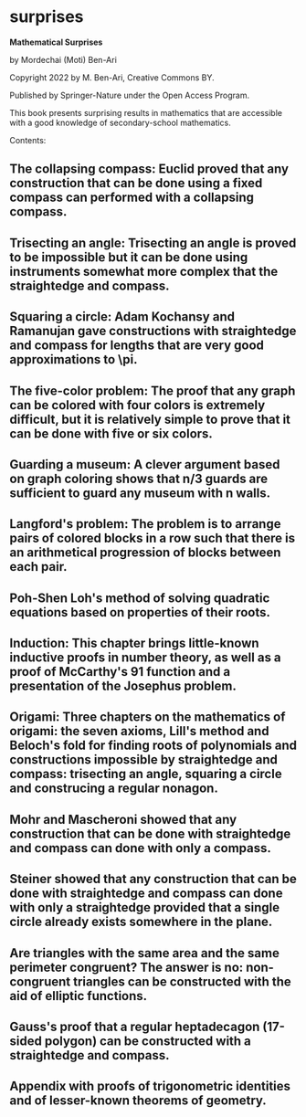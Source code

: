 # surprises
**Mathematical Surprises**

by Mordechai (Moti) Ben-Ari

Copyright 2022 by M. Ben-Ari, Creative Commons BY.

Published by Springer-Nature under the Open Access Program.

This book presents surprising results in mathematics that are accessible with a good knowledge of secondary-school mathematics.

Contents:

## The collapsing compass: Euclid proved that any construction that can be done using a fixed compass can performed with a collapsing compass.

## Trisecting an angle: Trisecting an angle is proved to be impossible but it can be done using instruments somewhat more complex that the straightedge and compass.

## Squaring a circle: Adam Kochansy and Ramanujan gave constructions with straightedge and compass for lengths that are very good approximations to \pi.

## The five-color problem: The proof that any graph can be colored with four colors is extremely difficult, but it is relatively simple to prove that it can be done with five or six colors. 

## Guarding a museum: A clever argument based on graph coloring shows that n/3 guards are sufficient to guard any museum with n walls.

## Langford's problem: The problem is to arrange pairs of colored blocks in a row such that there is an arithmetical progression of blocks between each pair.

## Poh-Shen Loh's method of solving quadratic equations based on properties of their roots.

## Induction: This chapter brings little-known inductive proofs in number theory, as well as a proof of McCarthy's 91 function and a presentation of the Josephus problem.

## Origami: Three chapters on the mathematics of origami: the seven axioms, Lill's method and Beloch's fold for finding roots of polynomials and constructions impossible by straightedge and compass: trisecting an angle, squaring a circle and construcing a regular nonagon.

## Mohr and Mascheroni showed that any construction that can be done with straightedge and compass can done with only a compass.

## Steiner showed that any construction that can be done with straightedge and compass can done with only a straightedge provided that a single circle already exists somewhere in the plane.

## Are triangles with the same area and the same perimeter congruent? The answer is no: non-congruent triangles can be constructed with the aid of elliptic functions.

## Gauss's proof that a regular heptadecagon (17-sided polygon) can be constructed with a straightedge and compass.

## Appendix with proofs of trigonometric identities and of lesser-known theorems of geometry.
